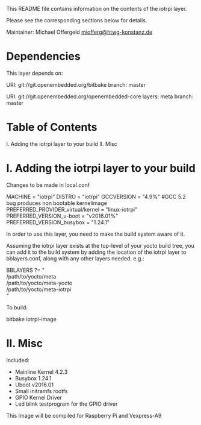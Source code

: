 This README file contains information on the contents of the
iotrpi layer.

Please see the corresponding sections below for details.

Maintainer: Michael Offergeld <miofferg@htwg-konstanz.de>

Dependencies
============

This layer depends on:

  URI: git://git.openembedded.org/bitbake
  branch: master

  URI: git://git.openembedded.org/openembedded-core
  layers: meta
  branch: master




Table of Contents
=================

  I. Adding the iotrpi layer to your build
 II. Misc


I. Adding the iotrpi layer to your build
=================================================

Changes to be made in local.conf

MACHINE = "iotrpi"
DISTRO = "iotrpi"
GCCVERSION = "4.9%" #GCC 5.2 bug produces non bootable kernelimage 
PREFERRED_PROVIDER_virtual/kernel = "linux-iotrpi"
PREFERRED_VERSION_u-boot = "v2016.01%"
PREFERRED_VERSION_busybox = "1.24.1"

In order to use this layer, you need to make the build system aware of
it.

Assuming the iotrpi layer exists at the top-level of your
yocto build tree, you can add it to the build system by adding the
location of the iotrpi layer to bblayers.conf, along with any
other layers needed. e.g.:

  BBLAYERS ?= " \
    /path/to/yocto/meta \
    /path/to/yocto/meta-yocto \
    /path/to/yocto/meta-iotrpi \
    "

To build:


bitbake iotrpi-image

II. Misc
========

Included:

* Mainline Kernel 4.2.3
* Busybox 1.24.1
* Uboot v2016.01
* Small initramfs rootfs
* GPIO Kernel Driver
* Led blink testprogram for the GPIO driver

This Image will be compiled for Raspberry Pi and Vexpress-A9


